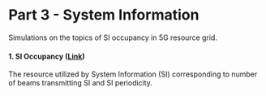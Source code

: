 # Part 3 - System Information
Simulations on the topics of SI occupancy in 5G resource grid.

#### 1. SI Occupancy ([Link](https://github.com/zulfadlizainal/5G-NR-Planning-And-Dimensioning/tree/master/Part%203%20System%20Information/1_SI%20Occupancy))

The resource utilized by System Information (SI) corresponding to number of beams transmitting SI and SI periodicity.
<br />